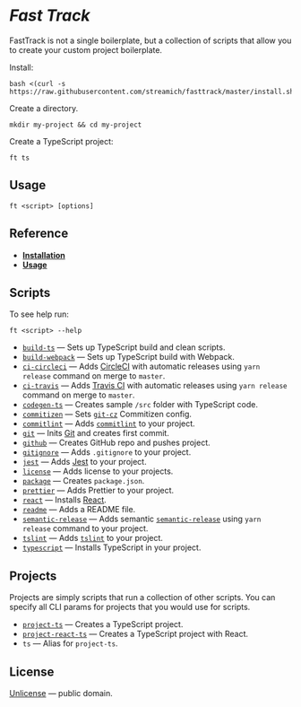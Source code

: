 # *Fast Track*

FastTrack is not a single boilerplate, but a collection of scripts that
allow you to create your custom project boilerplate.

Install:

```shell
bash <(curl -s https://raw.githubusercontent.com/streamich/fasttrack/master/install.sh)
```

Create a directory.

```shell
mkdir my-project && cd my-project
```

Create a TypeScript project:

```shell
ft ts
```


## Usage

```shell
ft <script> [options]
```


## Reference

- [__Installation__](./docs/installation.md)
- [__Usage__](./docs/usage.md)


## Scripts

To see help run:

```shell
ft <script> --help
```

- [`build-ts`](./docs/build-ts.md) &mdash; Sets up TypeScript build and clean scripts.
- [`build-webpack`](./docs/build-webpack.md) &mdash; Sets up TypeScript build with Webpack.
- [`ci-circleci`](./docs/ci-circleci.md) &mdash; Adds [CircleCI](https://circleci.com/) with automatic releases using `yarn release` command on merge to `master`.
- [`ci-travis`](./docs/ci-travis.md) &mdash; Adds [Travis CI](https://travis-ci.com/) with automatic releases using `yarn release` command on merge to `master`.
- [`codegen-ts`](./docs/codegen-ts.md) &mdash; Creates sample `/src` folder with TypeScript code.
- [`commitizen`](./docs/commitizen.md) &mdash; Sets [`git-cz`](https://github.com/streamich/git-cz) Commitizen config.
- [`commitlint`](./docs/commitlint.md) &mdash; Adds [`commitlint`](https://marionebl.github.io/commitlint/#/) to your project.
- [`git`](./docs/git.md) &mdash; Inits [Git](https://git-scm.com/) and creates first commit.
- [`github`](./docs/github.md) &mdash; Creates GitHub repo and pushes project.
- [`gitignore`](./docs/gitignore.md) &mdash; Adds `.gitignore` to your project.
- [`jest`](./docs/jest.md) &mdash; Adds [Jest](https://jestjs.io/) to your project.
- [`license`](./docs/license.md) &mdash; Adds license to your projects.
- [`package`](./docs/package.md) &mdash; Creates `package.json`.
- [`prettier`](./docs/prettier.md) &mdash; Adds Prettier to your project.
- [`react`](./docs/react.md) &mdash; Installs [React](https://reactjs.org/).
- [`readme`](./docs/readme-script.md) &mdash; Adds a README file.
- [`semantic-release`](./docs/semantic-release.md) &mdash; Adds semantic [`semantic-release`](https://semantic-release.gitbook.io/semantic-release/) using `yarn release` command to your project.
- [`tslint`](./docs/tslint.md) &mdash; Adds [`tslint`](https://palantir.github.io/tslint/) to your project.
- [`typescript`](./docs/typescript.md) &mdash; Installs TypeScript in your project.


## Projects

Projects are simply scripts that run a collection of other scripts. You can specify all CLI params
for projects that you would use for scripts.

- [`project-ts`](./docs/project-ts.md) &mdash; Creates a TypeScript project.
- [`project-react-ts`](./docs/project-react-ts.md) &mdash; Creates a TypeScript project with React.
- `ts` &mdash; Alias for `project-ts`.


## License

[Unlicense](LICENSE) &mdash; public domain.

